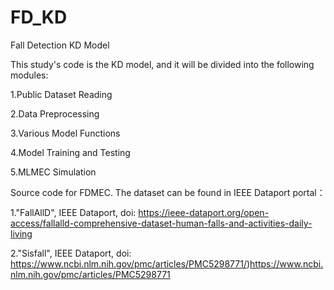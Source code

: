 # FD_KD
Fall Detection KD Model

This study's code is the KD model, and it will be divided into the following modules:

1.Public Dataset Reading

2.Data Preprocessing

3.Various Model Functions

4.Model Training and Testing

5.MLMEC Simulation


Source code for FDMEC. The dataset can be found in IEEE Dataport portal：

1."FallAllD", IEEE Dataport, doi: https://ieee-dataport.org/open-access/fallalld-comprehensive-dataset-human-falls-and-activities-daily-living

2."Sisfall", IEEE Dataport, doi: https://www.ncbi.nlm.nih.gov/pmc/articles/PMC5298771/)https://www.ncbi.nlm.nih.gov/pmc/articles/PMC5298771
